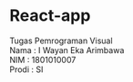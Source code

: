 # React-app
Tugas Pemrograman Visual<br>
Nama  : I Wayan Eka Arimbawa<br>
NIM   : 1801010007<br>
Prodi : SI

